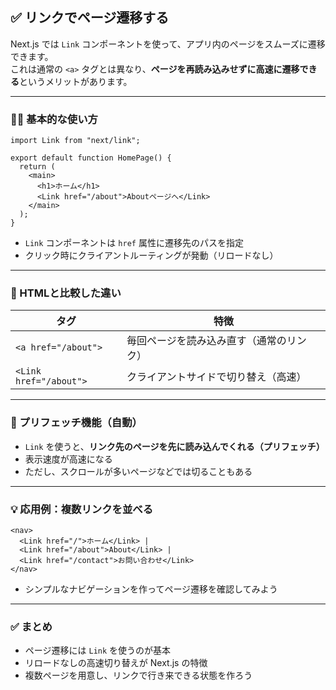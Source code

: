 ## ✅ リンクでページ遷移する

Next.js では `Link` コンポーネントを使って、アプリ内のページをスムーズに遷移できます。  
これは通常の `<a>` タグとは異なり、**ページを再読み込みせずに高速に遷移できる**というメリットがあります。

---

### 🧑‍💻 基本的な使い方

```tsx
import Link from "next/link";

export default function HomePage() {
  return (
    <main>
      <h1>ホーム</h1>
      <Link href="/about">Aboutページへ</Link>
    </main>
  );
}
```

- `Link` コンポーネントは `href` 属性に遷移先のパスを指定
- クリック時にクライアントルーティングが発動（リロードなし）

---

### 🧩 HTMLと比較した違い

| タグ | 特徴 |
|------|------|
| `<a href="/about">` | 毎回ページを読み込み直す（通常のリンク） |
| `<Link href="/about">` | クライアントサイドで切り替え（高速） |

---

### 🚀 プリフェッチ機能（自動）

- `Link` を使うと、**リンク先のページを先に読み込んでくれる（プリフェッチ）**
- 表示速度が高速になる
- ただし、スクロールが多いページなどでは切ることもある

---

### 💡 応用例：複数リンクを並べる

```tsx
<nav>
  <Link href="/">ホーム</Link> | 
  <Link href="/about">About</Link> | 
  <Link href="/contact">お問い合わせ</Link>
</nav>
```

- シンプルなナビゲーションを作ってページ遷移を確認してみよう

---

### ✅ まとめ

- ページ遷移には `Link` を使うのが基本
- リロードなしの高速切り替えが Next.js の特徴
- 複数ページを用意し、リンクで行き来できる状態を作ろう